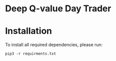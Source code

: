 # Deep Q-value Day Trader

# Installation
 To install all required dependencies, please run:

 ```
 pip3 -r requirments.txt
 ```

